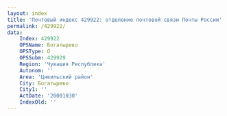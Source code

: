 ```yaml
---
layout: index
title: 'Почтовый индекс 429922: отделение почтовой связи Почты России'
permalink: /429922/
data:
    Index: 429922
    OPSName: Богатырево
    OPSType: О
    OPSSubm: 429929
    Region: 'Чувашия Республика'
    Autonom: ''
    Area: 'Цивильский район'
    City: Богатырево
    City1: ''
    ActDate: '20001030'
    IndexOld: ''
---
```

